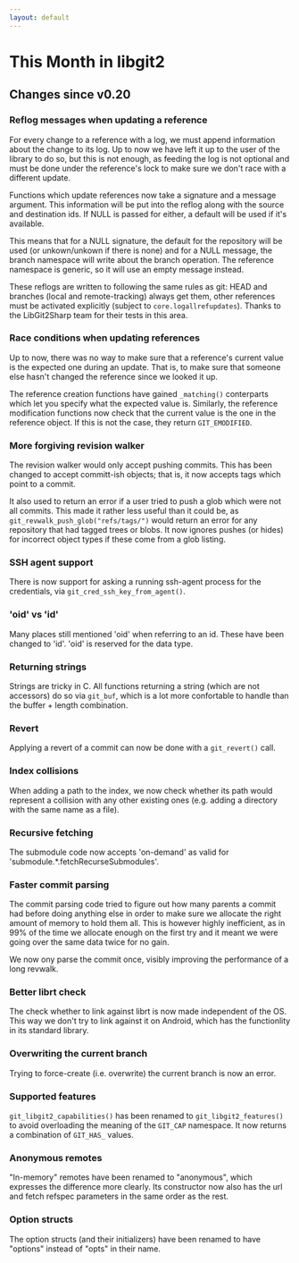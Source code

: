 ```yaml
---
layout: default
---
```


# This Month in libgit2

## Changes since v0.20

### Reflog messages when updating a reference

For every change to a reference with a log, we must append information about the change to its log. Up to now we have left it up to the user of the library to do so, but this is not enough, as feeding the log is not optional and must be done under the reference's lock to make sure we don't race with a different update.

Functions which update references now take a signature and a message argument. This information will be put into the reflog along with the source and destination ids. If NULL is passed for either, a default will be used if it's available.

This  means that for a NULL signature, the default for the repository will be used (or unkown/unkown if there is none) and for a NULL message, the branch namespace will write about the branch operation. The reference namespace is generic, so it will use an empty message instead.

These reflogs are written to following the same rules as git: HEAD and branches (local and remote-tracking) always get them, other references must be activated explicitly (subject to `core.logallrefupdates`). Thanks to the LibGit2Sharp team for their tests in this area.


### Race conditions when updating references

Up to now, there was no way to make sure that a reference's current value is the expected one during an update. That is, to make sure that someone else hasn't changed the reference since we looked it up.

The reference creation functions have gained `_matching()` conterparts which let you specify what the expected value is. Similarly, the reference modification functions now check that the current value is the one in the reference object. If this is not the case, they return `GIT_EMODIFIED`.

### More forgiving revision walker

The revision walker would only accept pushing commits. This has been changed to accept committ-ish objects; that is, it now accepts tags which point to a commit.

It also used to return an error if a user tried to push a glob which were not all commits. This made it rather less useful than it could be, as `git_revwalk_push_glob("refs/tags/")` would return an error for any repository that had tagged trees or blobs. It now ignores pushes (or hides) for incorrect object types if these come from a glob listing.

### SSH agent support

There is now support for asking a running ssh-agent process for the credentials, via `git_cred_ssh_key_from_agent()`.

### 'oid' vs 'id'

Many places still mentioned 'oid' when referring to an id. These have been changed to 'id'. 'oid' is reserved for the data type.

### Returning strings

Strings are tricky in C. All functions returning a string (which are not accessors) do so via `git_buf`, which is a lot more confortable to handle than the buffer + length combination.

### Revert

Applying a revert of a commit can now be done with a `git_revert()` call.

### Index collisions

When adding a path to the index, we now check whether its path would represent a collision with any other existing ones (e.g. adding a directory with the same name as a file).

### Recursive fetching

The submodule code now accepts 'on-demand' as valid for 'submodule.*.fetchRecurseSubmodules'.

### Faster commit parsing

The commit parsing code tried to figure out how many parents a commit had before doing anything else in order to make sure we allocate the right amount of memory to hold them all. This is however highly inefficient, as in 99% of the time we allocate enough on the first try and it meant we were going over the same data twice for no gain.

We now ony parse the commit once, visibly improving the performance of a long revwalk.

### Better librt check

The check whether to link against librt is now made independent of the OS. This way we don't try to link against it on Android, which has the functionlity in its standard library.

### Overwriting the current branch

Trying to force-create (i.e. overwrite) the current branch is now an error.

### Supported features

`git_libgit2_capabilities()` has been renamed to `git_libgit2_features()` to avoid overloading the meaning of the `GIT_CAP` namespace. It now returns a combination of `GIT_HAS_` values.

### Anonymous remotes

"In-memory" remotes have been renamed to "anonymous", which expresses the difference more clearly. Its constructor now also has the url and fetch refspec parameters in the same order as the rest.

### Option structs

The option structs (and their initializers) have been renamed to have "options" instead of "opts" in their name.
